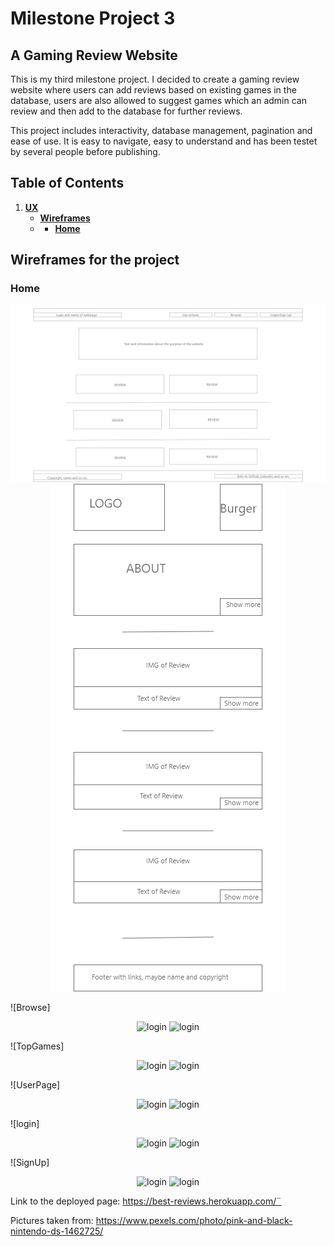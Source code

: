 # Milestone Project 3
## A Gaming Review Website

This is my third milestone project. I decided to create a gaming review website where users can add reviews based on existing games in the database, users are also allowed to suggest games which an admin can review and then add to the database for further reviews.

This project includes interactivity, database management, pagination and ease of use. It is easy to navigate, easy to understand and has been testet by several people before publishing.

## Table of Contents

1. **[UX](#UX)**
    * **[Wireframes](#wireframes)**
    * * **[Home](#Home)**



## Wireframes for the project

### Home
<p align="center">
  <img alt="login" src="/app/wireframes/home.png">
  <img alt="login" src="/app/wireframes/home_mobile.png">
</p>

![Browse]
<p align="center">
  <img alt="login" src="/wireframes/browse.png">
  <img alt="login" src="/wireframes/browse_mobile.png">
</p>

![TopGames]
<p align="center">
  <img alt="login" src="/wireframes/top_reviews.png">
  <img alt="login" src="/wireframes/top_reviews_mobile.png">
</p>

![UserPage]
<p align="center">
  <img alt="login" src="/wireframes/user_page.png">
  <img alt="login" src="/wireframes/user_page_mobile.png">
</p>

![login]
<p align="center">
  <img alt="login" src="/wireframes/login.png">
  <img alt="login" src="/wireframes/login_mobile.png">
</p>

![SignUp]
<p align="center">
  <img alt="login" src="/wireframes/sign_up.png">
  <img alt="login" src="/wireframes/sign_up_mobile.png">
</p>








Link to the deployed page:
https://best-reviews.herokuapp.com/¨

Pictures taken from:
https://www.pexels.com/photo/pink-and-black-nintendo-ds-1462725/
